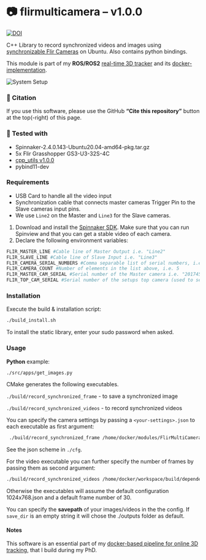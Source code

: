 # 📷 flirmulticamera – v1.0.0

[![DOI](https://zenodo.org/badge/991252325.svg)](https://zenodo.org/badge/latestdoi/991252325)

C++ Library to record synchronized videos and images using [synchronizable Flir Cameras](https://flir.custhelp.com/app/answers/detail/a_id/3385/~/flir-cameras---trigger-vs.-sync-vs.-record-start) on Ubuntu. Also contains python bindings.

This module is part of my  **ROS/ROS2** [real-time 3D tracker](https://github.com/HenrikTrom/real-time-3D-tracking) and its [docker-implementation](https://github.com/HenrikTrom/ROSTrack-RT-3D).

![System Setup](content/4cams.gif)

### 📑 Citation

If you use this software, please use the GitHub **“Cite this repository”** button at the top(-right) of this page.


### 🧪 Tested with 
* Spinnaker-2.4.0.143-Ubuntu20.04-amd64-pkg.tar.gz
* 5x Flir Grasshopper GS3-U3-32S-4C
* [cpp_utils v1.0.0](https://github.com/HenrikTrom/cpp_utils)
* pybind11-dev

### Requirements

* USB Card to handle all the video input
* Synchronization cable that connects master cameras Trigger Pin to the Slave cameras input pins.
* We use `Line2` on the Master and `Line3` for the Slave cameras.

1. Download and install the [Spinnaker SDK](https://www.teledynevisionsolutions.com/products/spinnaker-sdk/?model=Spinnaker%20SDK&vertical=machine%20vision&segment=iisflir ). Make sure that you can run Spinview and that you can get a stable video of each camera.
2. Declare the following environment variables:

```bash
FLIR_MASTER_LINE #Cable line of Master Output i.e. "Line2"
FLIR_SLAVE_LINE #Cable line of Slave Input i.e. "Line3"
FLIR_CAMERA_SERIAL_NUMBERS #Comma separable list of serial numbers, i.e. "19037266,19246521,20174578,19338645,19421325"
FLIR_CAMERA_COUNT #Number of elements in the list above, i.e. 5
FLIR_MASTER_CAM_SERIAL #Serial number of the Master camera i.e. "20174578"
FLIR_TOP_CAM_SERIAL #Serial number of the setups top camera (used to set lower gain)
```

### Installation

Execute the build & installation script:

```bash
./build_install.sh
```

To install the static library, enter your sudo password when asked.

### Usage

**Python** example: 
```bash
./src/apps/get_images.py
```

CMake generates the following executables. 

`./build/record_synchronized_frame` - to save a synchronized image  

`./build/record_synchronized_videos` - to record synchronized videos 

You can specify the camera settings by passing a `<your-settings>.json` to each executable as first argument:
```bash
 ./build/record_synchronized_frame /home/docker/modules/FlirMultiCamera/cfg/1024x768.json
 ```
See the json scheme in `./cfg`. 

For the video executable you can further specify the number of frames by passing them as second argument:

```bash
./build/record_synchronized_videos /home/docker/workspace/build/dependencies/FlirMultiCamera/cfg/1024x768.json 40
```

Otherwise the executables will assume the default configuration 1024x768.json and a default frame number of 30. 

You can specify the **savepath** of your images/videos in the the config. If `save_dir` is an empty string it will chose the ./outputs folder as default.  

#### Notes

This software is an essential part of my [docker-based pipeline for online 3D tracking](https://github.com/HenrikTrom/Docker-ROS-Online3D-Tracking), that I build during my PhD.
